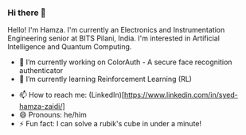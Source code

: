 ### Hi there 👋

Hello! I'm Hamza. I'm currently an Electronics and Instrumentation Engineering senior at BITS Pilani, India. I'm interested in Artificial Intelligence and Quantum Computing. 

- 🔭 I’m currently working on ColorAuth - A secure face recognition authenticator
- 🌱 I’m currently learning Reinforcement Learning (RL)
<!-- - 👯 I’m looking to collaborate on ... -->
<!-- - 🤔 I’m looking for help with ... -->
<!-- - 💬 Ask me about ... -->
- 📫 How to reach me: (LinkedIn)[https://www.linkedin.com/in/syed-hamza-zaidi/]
- 😄 Pronouns: he/him
- ⚡ Fun fact: I can solve a rubik's cube in under a minute!
